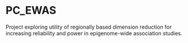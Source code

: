 # PC_EWAS
Project exploring utility of regionally based dimension reduction for increasing reliability and power in epigenome-wide association studies.
